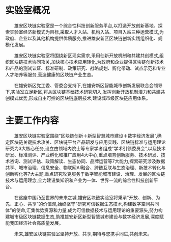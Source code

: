 # 实验室概况

&emsp;&emsp;雄安区块链实验室是一个综合性科技创新服务平台,以打造开放创新基地、探索实验室经济新模式为目标,采取人才入站、机构入站、项目入站三种运营模式,为政府、企业以及其他机构提供优质服务,推进雄安新区区块链创新实践组织化、规模化发展。

&emsp;&emsp;雄安区块链实验室将围绕新区现实需求,采用创新开放机制和共建共创模式,组织区块链技术协同攻关,加快核心技术应用转化,为政府和企业提供区块链创新技术和产品的测试认证、标准研制、政策研究、战略规划、孵化带动、试点示范和专业人才培养等服务,营造健康的区块链产业生态。

&emsp;&emsp;在雄安新区党工委、管委会支持下,在雄安新区智能城市创新发展联合会领导下,实验室立足新区,将从区块链基础技术研究切入,发挥创新开放机制潜力和共建共创模式优势,形成自主可控的区块链底层技术,建设城市级区块链应用体系。

# 主要工作内容
&emsp;&emsp;雄安区块链实验室围绕"区块链创新＋新型智慧城市建设＋数字经济发展”,确定区块链关键技术攻关、区块链平台产品研发与应用实践、区块链标准与运用理论研究为3大核心任务,设立由领域内院士等专家学者组成"学术引领委员会”,以及技术研发、标准测评、产业孵化和推广应用4大中心,重点培育创新服务、技术研发、技术咨询、测试评估、政策解读、生态协同、品牌运营等7大能力,探索研究涉及数据共享、城市治理、信息安全、物联网AI融合、跨链互联与生态治理、新技术转化与创新孵化等7大主题,重点研究攻克服务于数字智能城市建设、治理、发展的区块链技术与运用理念,全力建设集知识和产业为一体、世界一流的综合性科技创新平台。

&emsp;&emsp;在这座中国乃至世界的未来之城,雄安区块链实验室将秉承"开放、创新、为先、正心、共享”的价值观,始终坚守"研究可信数据生态技术,构建数字空间共同体”的使命,汇集优势资源和力量,成为可信数据技术与运用理论的重要源头,努力构建城市级区块链数据生态,助推雄安新区新型智慧城市建设与数字经济发展,深度赋能我国经济社会高质量发展。 

&emsp;&emsp;未来,雄安区块链实验室坚持开放、共享,期待与您携手同进,共创未来。

